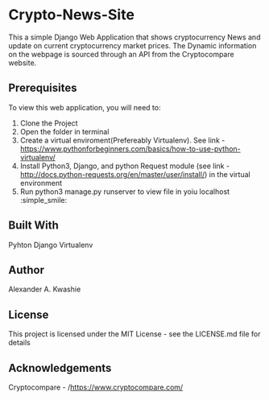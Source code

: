 # Crypto-News-Site
This a simple Django Web Application that shows cryptocurrency News and update on current cryptocurrency 
market prices. The Dynamic information on the webpage is sourced through an API from the Cryptocompare website.

## Prerequisites
To view this web application, you will need to:
1. Clone the Project
2. Open the folder in terminal
3. Create a virtual enviroment(Prefereably Virtualenv). See link - https://www.pythonforbeginners.com/basics/how-to-use-python-virtualenv/
4. Install Python3, Django, and python Request module (see link - http://docs.python-requests.org/en/master/user/install/) in the virtual environment
5. Run python3 manage.py runserver to view file in yoiu localhost :simple_smile:


## Built With
Pyhton
Django
Virtualenv


## Author
Alexander A. Kwashie

## License
This project is licensed under the MIT License - see the LICENSE.md file for details

## Acknowledgements
Cryptocompare - /https://www.cryptocompare.com/
